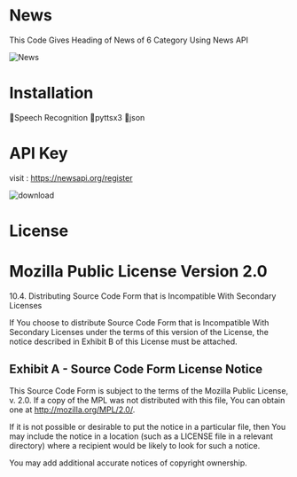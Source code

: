 # News
This Code Gives Heading of News of 6 Category  Using News API 

![News](https://github.com/Unkown-Bug/News/assets/87372653/9c34aa9f-82a5-427a-89be-7c9199534b86)

# Installation
🔸Speech Recognition
🔸pyttsx3
🔸json

# API Key

visit : https://newsapi.org/register

![download](https://github.com/Unkown-Bug/News/assets/87372653/63a4ade0-1f52-4070-b6c5-c72c12e8141b)

# License

Mozilla Public License Version 2.0
==================================

10.4. Distributing Source Code Form that is Incompatible With Secondary
Licenses

If You choose to distribute Source Code Form that is Incompatible With
Secondary Licenses under the terms of this version of the License, the
notice described in Exhibit B of this License must be attached.

Exhibit A - Source Code Form License Notice
-------------------------------------------

  This Source Code Form is subject to the terms of the Mozilla Public
  License, v. 2.0. If a copy of the MPL was not distributed with this
  file, You can obtain one at http://mozilla.org/MPL/2.0/.

If it is not possible or desirable to put the notice in a particular
file, then You may include the notice in a location (such as a LICENSE
file in a relevant directory) where a recipient would be likely to look
for such a notice.

You may add additional accurate notices of copyright ownership.
